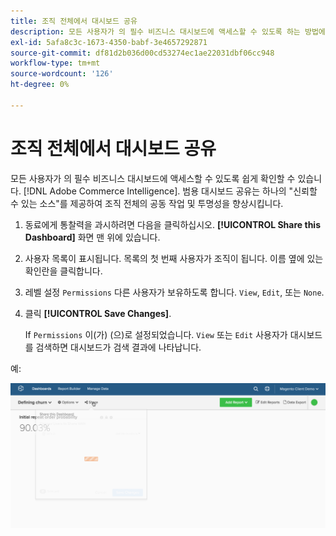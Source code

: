 ```yaml
---
title: 조직 전체에서 대시보드 공유
description: 모든 사용자가 의 필수 비즈니스 대시보드에 액세스할 수 있도록 하는 방법에 대해 알아봅니다. [!DNL Commerce Intelligence].
exl-id: 5afa8c3c-1673-4350-babf-3e4657292871
source-git-commit: df81d2b036d00cd53274ec1ae22031dbf06cc948
workflow-type: tm+mt
source-wordcount: '126'
ht-degree: 0%

---
```


# 조직 전체에서 대시보드 공유

모든 사용자가 의 필수 비즈니스 대시보드에 액세스할 수 있도록 쉽게 확인할 수 있습니다. [!DNL Adobe Commerce Intelligence]. 범용 대시보드 공유는 하나의 &quot;신뢰할 수 있는 소스&quot;를 제공하여 조직 전체의 공동 작업 및 투명성을 향상시킵니다.

1. 동료에게 통찰력을 과시하려면 다음을 클릭하십시오. **[!UICONTROL Share this Dashboard]** 화면 맨 위에 있습니다.

1. 사용자 목록이 표시됩니다. 목록의 첫 번째 사용자가 조직이 됩니다. 이름 옆에 있는 확인란을 클릭합니다.

1. 레벨 설정 `Permissions` 다른 사용자가 보유하도록 합니다. `View`, `Edit`, 또는 `None`.

1. 클릭 **[!UICONTROL Save Changes]**.

   If `Permissions` 이(가) (으)로 설정되었습니다. `View` 또는 `Edit` 사용자가 대시보드를 검색하면 대시보드가 검색 결과에 나타납니다.

예:

![대시보드 공유](../../assets/share.gif)<!--{: width="675" height="311"}-->
